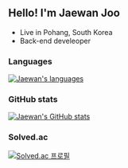 ## Hello! I'm Jaewan Joo

 * Live in Pohang, South Korea
 * Back-end develeoper

### Languages
[![Jaewan's languages](https://github-readme-stats.vercel.app/api/top-langs/?username=red-sprout&theme=dracula&layout=compact&hide=javascript,html,jupyter%20notebook&exclude_repo=python-vaction)](https://github.com/anuraghazra/github-readme-stats)

### GitHub stats
[![Jaewan's GitHub stats](https://github-readme-stats.vercel.app/api?username=red-sprout&show_icons=true&theme=cobalt&count_private=true)](https://github.com/anuraghazra/github-readme-stats)

### Solved.ac
[![Solved.ac
프로필](http://mazassumnida.wtf/api/v2/generate_badge?boj=sprout6626)](https://solved.ac/sprout6626)

<!--
**red-sprout/red-sprout** is a ✨ _special_ ✨ repository because its `README.md` (this file) appears on your GitHub profile.

Here are some ideas to get you started:

- 🔭 I’m currently working on ...
- 🌱 I’m currently learning ...
- 👯 I’m looking to collaborate on ...
- 🤔 I’m looking for help with ...
- 💬 Ask me about ...
- 📫 How to reach me: ...
- 😄 Pronouns: ...
- ⚡ Fun fact: ...
-->
